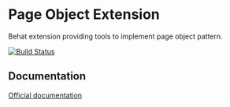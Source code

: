 Page Object Extension
=====================

Behat extension providing tools to implement page object pattern.

[![Build Status](https://secure.travis-ci.org/sensiolabs/BehatPageObjectExtension.png?branch=master)](http://travis-ci.org/sensiolabs/BehatPageObjectExtension)

## Documentation

[Official documentation](http://extensions.behat.org/page-object/)
